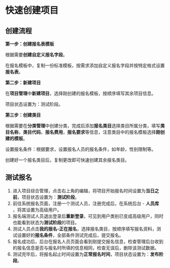 # 快速创建项目



## 创建流程

**第一步：创建报名表模板**

根据需要**创建自定义报名字段**。

在报名模板中，复制一份标准模板，按需求添加自定义报名字段并按特定格式设置**报名表**。



**第二步：新建项目**

在**项目管理**中**新建项目**，选择刚创建的报名模板，按顺序填写其余项目信息。

项目状态设置为：测试阶段。



**第三步：创建类目**

根据需要在**分类管理**中创建分类，完成后添加**报名类目**选择类目所属分类，填写**类目名称**，**类目代码**，**报名费用**，**报名要求**等信息，注意类目中的报名模板选择**刚创建的模板**。

设置报名条件：根据要求，设置报名人员的报名条件，如年龄，性别限制等。

创建好一个报名类目后，复制更改即可快速创建其余报名类目。





## 测试报名

1. 进入项目综合管理，点击右上角的编辑，将项目开始报名时间设置为**当日之前**，项目状态设置为：**测试阶段**。
2. 前往系统报名页面，注册一个测试人员，注册完成后，在系统后台 - **人员库** ，将其设置为高级用户。
3. 报名端测试人员退出登录后**重新登录**，可见到用户类别已变成高级用户，同时也能看到状态为**测试阶段**的项目。
4. 测试人员点击**我的报名-正在报名**，选择报名类目，按顺序填写报名资料，测试设置好的**报名条件**，全部条件测试完成后，提交报名。
5. 报名成功后，后台在报名人员页面会看到刚提交报名信息，检查管理后台收到的报名信息是否与报名时所填的信息相同，检查无误后，删除该测试数据。
6. 测试完毕后，将报名起止时间设置为**正常报名时间**，项目状态设置为：**发布阶段**。